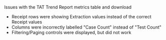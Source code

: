 Issues with the TAT Trend Report metrics table and download
* Receipt rows were showing Extraction values instead of the correct Receipt values
* Columns were incorrectly labelled "Case Count" instead of "Test Count"
* Filtering/Paging controls were displayed, but did not work
